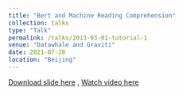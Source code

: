 ```yaml
---
title: "Bert and Machine Reading Comprehension"
collection: talks
type: "Talk"
permalink: /talks/2013-03-01-tutorial-1
venue: "Datawhale and Graviti"
date: 2021-07-28
location: "Beijing"
---
```


[Download slide here](https://docs.google.com/presentation/d/1-XsWOw74WX5GOpp9FYv3WieMbH2ZzKCe/edit#slide=id.p1) , [Watch video here](https://www.bilibili.com/video/BV1ww411R7D7)

